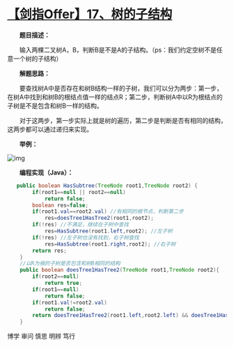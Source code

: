 # [【剑指Offer】17、树的子结构](https://www.cnblogs.com/gzshan/p/10778840.html)

  **题目描述：**

  输入两棵二叉树A，B，判断B是不是A的子结构。（ps：我们约定空树不是任意一个树的子结构）

  **解题思路：**

  要查找树A中是否存在和树B结构一样的子树，我们可以分为两步：第一步，在树A中找到和树B的根结点值一样的结点R；第二步，判断树A中以R为根结点的子树是不是包含和树B一样的结构。

  对于这两步，第一步实际上就是树的遍历，第二步是判断是否有相同的结构，这两步都可以通过递归来实现。

  **举例：**

![img](https://img2018.cnblogs.com/blog/1608161/201904/1608161-20190427151012990-129733680.png)



  **编程实现（Java）：**

```java
   public boolean HasSubtree(TreeNode root1,TreeNode root2) {
        if(root1==null || root2==null)
            return false;
        boolean res=false;
        if(root1.val==root2.val) //有相同的根节点，判断第二步
            res=doesTree1HasTree2(root1,root2);
        if(!res) //不满足，继续在子树中查找
            res=HasSubtree(root1.left,root2); //左子树
        if(!res) //左子树也没有找到，右子树查找
            res=HasSubtree(root1.right,root2); //右子树
        return res;
    }
    //以R为根的子树是否包含和树B相同的结构
    public boolean doesTree1HasTree2(TreeNode root1,TreeNode root2){ 
        if(root2==null)
            return true;
        if(root1==null)
            return false;
        if(root1.val!=root2.val)
            return false;
        return doesTree1HasTree2(root1.left,root2.left) && doesTree1HasTree2(root1.right,root2.right);
    }
```

博学 审问 慎思 明辨 笃行